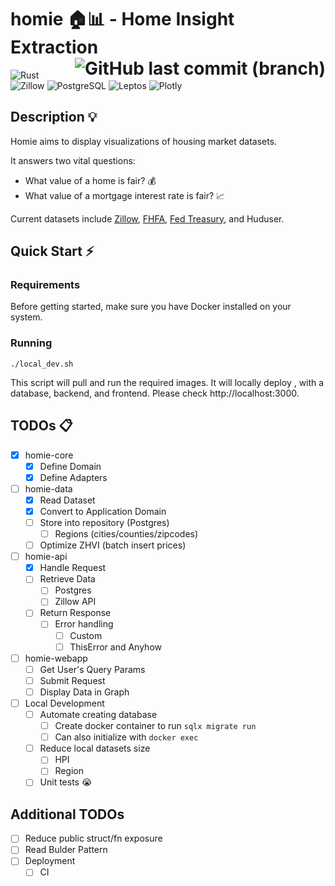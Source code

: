 # homie 🏠📊 - Home Insight Extraction <span style="float:right;"> ![GitHub last commit (branch)](https://img.shields.io/github/last-commit/Bui-Christopher/homie)</span>
![Rust](https://img.shields.io/badge/rust-%23000000.svg?style=for-the-badge&logo=rust&logoColor=white) ![Zillow](https://img.shields.io/badge/Zillow-006AFF.svg?style=for-the-badge&logo=Zillow&logoColor=white) ![PostgreSQL](https://img.shields.io/badge/postgresql-4169e1?style=for-the-badge&logo=postgresql&logoColor=white) ![Leptos](https://img.shields.io/badge/Leptos-EF3939.svg?style=for-the-badge&logo=Leptos&logoColor=white) ![Plotly](https://img.shields.io/badge/Plotly-3F4F75.svg?style=for-the-badge&logo=Plotly&logoColor=white)

## Description 💡
Homie aims to display visualizations of housing market datasets.

It answers two vital questions:
- What value of a home is fair? 💰
- What value of a mortgage interest rate is fair? 📈

Current datasets include [Zillow](https://www.zillow.com/research/data/), [FHFA](https://www.fhfa.gov/DataTools/Downloads/Pages/House-Price-Index-Datasets.aspx), [Fed Treasury](https://www.federalreserve.gov/releases/h15/), and Huduser.

## Quick Start ⚡
### Requirements
Before getting started, make sure you have Docker installed on your system.

### Running
```
./local_dev.sh
```
This script will pull and run the required images. It will locally deploy , with a database, backend, and frontend.
Please check http://localhost:3000.

## TODOs 📋
- [x] homie-core
    - [x] Define Domain
    - [x] Define Adapters
- [ ] homie-data
    - [x] Read Dataset
    - [x] Convert to Application Domain
    - [ ] Store into repository (Postgres)
        - [ ] Regions (cities/counties/zipcodes)
    - [ ] Optimize ZHVI (batch insert prices)
- [ ] homie-api
    - [x] Handle Request
    - [ ] Retrieve Data
        - [ ] Postgres
        - [ ] Zillow API
    - [ ] Return Response
        - [ ] Error handling
            - [ ] Custom
            - [ ] ThisError and Anyhow
- [ ] homie-webapp
    - [ ] Get User's Query Params
    - [ ] Submit Request
    - [ ] Display Data in Graph
- [ ] Local Development
    - [ ] Automate creating database
        - [ ] Create docker container to run `sqlx migrate run`
        - [ ] Can also initialize with `docker exec`
    - [ ] Reduce local datasets size
        - [ ] HPI
        - [ ] Region
    - [ ] Unit tests :sob:

## Additional TODOs
- [ ] Reduce public struct/fn exposure
- [ ] Read Bulder Pattern
- [ ] Deployment
    - [ ] CI
